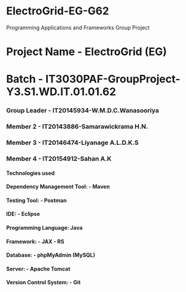 # ElectroGrid-EG-G62
Programming Applications and Frameworks Group Project

# Project Name - ElectroGrid (EG)
# Batch - IT3030PAF-GroupProject-Y3.S1.WD.IT.01.01.62
### Group Leader - IT20145934-W.M.D.C.Wanasooriya
### Member 2 - IT20143886-Samarawickrama H.N.
### Member 3 - IT20146474-Liyanage A.L.D.K.S
### Member 4 - IT20154912-Sahan A.K


#### Technologies used 	
#### Dependency Management Tool: - Maven 
#### Testing Tool: - Postman 
#### IDE: - Eclipse 
#### Programming Language: Java 
#### Framework: - JAX - RS 
#### Database: - phpMyAdmin (MySQL) 
#### Server: - Apache Tomcat 
#### Version Control System: - Git
